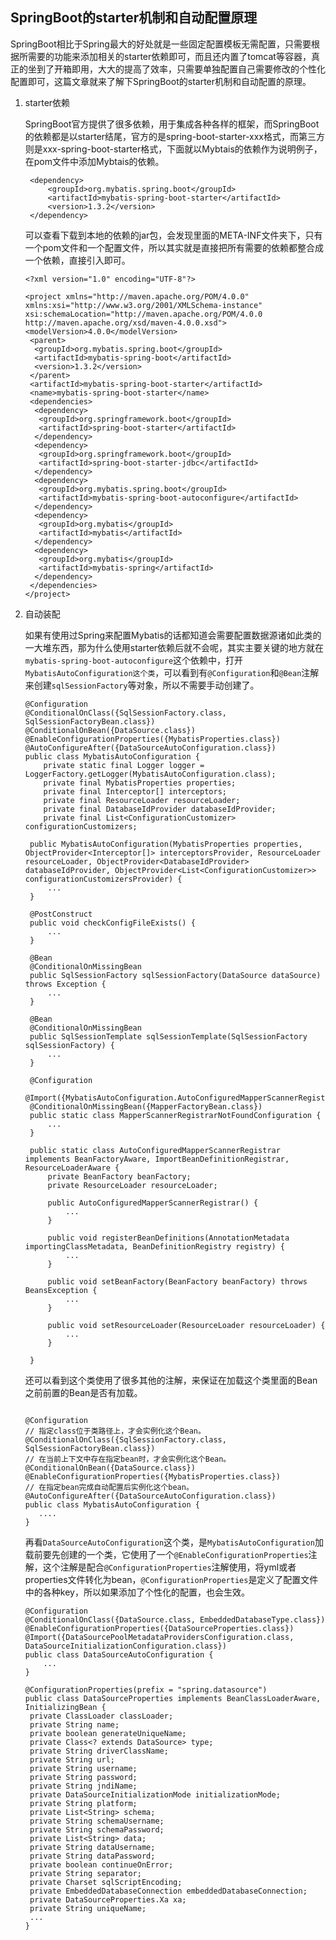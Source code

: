 ## SpringBoot的starter机制和自动配置原理

SpringBoot相比于Spring最大的好处就是一些固定配置模板无需配置，只需要根据所需要的功能来添加相关的starter依赖即可，而且还内置了tomcat等容器，真正的坐到了开箱即用，大大的提高了效率，只需要单独配置自己需要修改的个性化配置即可，这篇文章就来了解下SpringBoot的starter机制和自动配置的原理。


1. starter依赖

   SpringBoot官方提供了很多依赖，用于集成各种各样的框架，而SpringBoot的依赖都是以starter结尾，官方的是spring-boot-starter-xxx格式，而第三方则是xxx-spring-boot-starter格式，下面就以Mybtais的依赖作为说明例子，在pom文件中添加Mybtais的依赖。

   ```
    <dependency>
        <groupId>org.mybatis.spring.boot</groupId>
        <artifactId>mybatis-spring-boot-starter</artifactId>
        <version>1.3.2</version>
    </dependency>
   ```

   可以查看下载到本地的依赖的jar包，会发现里面的META-INF文件夹下，只有一个pom文件和一个配置文件，所以其实就是直接把所有需要的依赖都整合成一个依赖，直接引入即可。

   ```
   <?xml version="1.0" encoding="UTF-8"?>

   <project xmlns="http://maven.apache.org/POM/4.0.0" xmlns:xsi="http://www.w3.org/2001/XMLSchema-instance" xsi:schemaLocation="http://maven.apache.org/POM/4.0.0 http://maven.apache.org/xsd/maven-4.0.0.xsd">
   <modelVersion>4.0.0</modelVersion>
    <parent>
     <groupId>org.mybatis.spring.boot</groupId>
     <artifactId>mybatis-spring-boot</artifactId>
     <version>1.3.2</version>
    </parent>
    <artifactId>mybatis-spring-boot-starter</artifactId>
    <name>mybatis-spring-boot-starter</name>
    <dependencies>
     <dependency>
      <groupId>org.springframework.boot</groupId>
      <artifactId>spring-boot-starter</artifactId>
     </dependency>
     <dependency>
      <groupId>org.springframework.boot</groupId>
      <artifactId>spring-boot-starter-jdbc</artifactId>
     </dependency>
     <dependency>
      <groupId>org.mybatis.spring.boot</groupId>
      <artifactId>mybatis-spring-boot-autoconfigure</artifactId>
     </dependency>
     <dependency>
      <groupId>org.mybatis</groupId>
      <artifactId>mybatis</artifactId>
     </dependency>
     <dependency>
      <groupId>org.mybatis</groupId>
      <artifactId>mybatis-spring</artifactId>
     </dependency>
    </dependencies>
   </project>
   ```

2. 自动装配

   如果有使用过Spring来配置Mybatis的话都知道会需要配置数据源诸如此类的一大堆东西，那为什么使用starter依赖后就不会呢，其实主要关键的地方就在```mybatis-spring-boot-autoconfigure```这个依赖中，打开```MybatisAutoConfiguration这个类```，可以看到有```@Configuration```和```@Bean```注解来创建```sqlSessionFactory```等对象，所以不需要手动创建了。


   ```
   @Configuration
   @ConditionalOnClass({SqlSessionFactory.class, SqlSessionFactoryBean.class})
   @ConditionalOnBean({DataSource.class})
   @EnableConfigurationProperties({MybatisProperties.class})
   @AutoConfigureAfter({DataSourceAutoConfiguration.class})
   public class MybatisAutoConfiguration {
       private static final Logger logger = LoggerFactory.getLogger(MybatisAutoConfiguration.class);
       private final MybatisProperties properties;
       private final Interceptor[] interceptors;
       private final ResourceLoader resourceLoader;
       private final DatabaseIdProvider databaseIdProvider;
       private final List<ConfigurationCustomizer> configurationCustomizers;

    public MybatisAutoConfiguration(MybatisProperties properties, ObjectProvider<Interceptor[]> interceptorsProvider, ResourceLoader resourceLoader, ObjectProvider<DatabaseIdProvider> databaseIdProvider, ObjectProvider<List<ConfigurationCustomizer>> configurationCustomizersProvider) {
        ...
    }

    @PostConstruct
    public void checkConfigFileExists() {
        ...
    }

    @Bean
    @ConditionalOnMissingBean
    public SqlSessionFactory sqlSessionFactory(DataSource dataSource) throws Exception {
        ...
    }

    @Bean
    @ConditionalOnMissingBean
    public SqlSessionTemplate sqlSessionTemplate(SqlSessionFactory sqlSessionFactory) {
        ...
    }

    @Configuration
    @Import({MybatisAutoConfiguration.AutoConfiguredMapperScannerRegistrar.class})
    @ConditionalOnMissingBean({MapperFactoryBean.class})
    public static class MapperScannerRegistrarNotFoundConfiguration {
        ...
    }

    public static class AutoConfiguredMapperScannerRegistrar implements BeanFactoryAware, ImportBeanDefinitionRegistrar, ResourceLoaderAware {
        private BeanFactory beanFactory;
        private ResourceLoader resourceLoader;

        public AutoConfiguredMapperScannerRegistrar() {
            ...
        }

        public void registerBeanDefinitions(AnnotationMetadata importingClassMetadata, BeanDefinitionRegistry registry) {
            ...
        }

        public void setBeanFactory(BeanFactory beanFactory) throws BeansException {
            ...
        }

        public void setResourceLoader(ResourceLoader resourceLoader) {
            ...
        }

    }
   ```

   还可以看到这个类使用了很多其他的注解，来保证在加载这个类里面的Bean之前前置的Bean是否有加载。

   ```

   @Configuration
   // 指定class位于类路径上，才会实例化这个Bean。
   @ConditionalOnClass({SqlSessionFactory.class, SqlSessionFactoryBean.class})
   // 在当前上下文中存在指定bean时，才会实例化这个Bean。
   @ConditionalOnBean({DataSource.class})
   @EnableConfigurationProperties({MybatisProperties.class})
   // 在指定bean完成自动配置后实例化这个bean。
   @AutoConfigureAfter({DataSourceAutoConfiguration.class})
   public class MybatisAutoConfiguration {
      ....
   }
   ```

   再看```DataSourceAutoConfiguration```这个类，是```MybatisAutoConfiguration```加载前要先创建的一个类，它使用了一个```@EnableConfigurationProperties```注解，这个注解是配合```@ConfigurationProperties```注解使用，将yml或者properties文件转化为bean，```@ConfigurationProperties```是定义了配置文件中的各种key，所以如果添加了个性化的配置，也会生效。

   ```
   @Configuration
   @ConditionalOnClass({DataSource.class, EmbeddedDatabaseType.class})
   @EnableConfigurationProperties({DataSourceProperties.class})
   @Import({DataSourcePoolMetadataProvidersConfiguration.class, DataSourceInitializationConfiguration.class})
   public class DataSourceAutoConfiguration {
       ...
   }

   @ConfigurationProperties(prefix = "spring.datasource")
   public class DataSourceProperties implements BeanClassLoaderAware, InitializingBean {
    private ClassLoader classLoader;
    private String name;
    private boolean generateUniqueName;
    private Class<? extends DataSource> type;
    private String driverClassName;
    private String url;
    private String username;
    private String password;
    private String jndiName;
    private DataSourceInitializationMode initializationMode;
    private String platform;
    private List<String> schema;
    private String schemaUsername;
    private String schemaPassword;
    private List<String> data;
    private String dataUsername;
    private String dataPassword;
    private boolean continueOnError;
    private String separator;
    private Charset sqlScriptEncoding;
    private EmbeddedDatabaseConnection embeddedDatabaseConnection;
    private DataSourceProperties.Xa xa;
    private String uniqueName;
    ...
   }
   ```